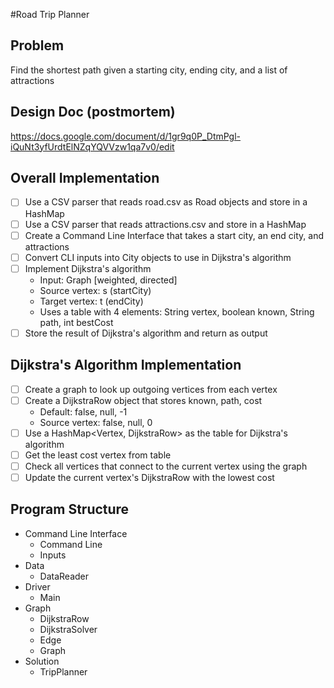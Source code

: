 #Road Trip Planner

## Problem
Find the shortest path given a starting city, ending city, and a list of attractions

## Design Doc (postmortem)
https://docs.google.com/document/d/1gr9q0P_DtmPgl-iQuNt3yfUrdtElNZqYQVVzw1qa7v0/edit

## Overall Implementation
* [ ] Use a CSV parser that reads road.csv as Road objects and store in a HashMap
* [ ] Use a CSV parser that reads attractions.csv and store in a HashMap
* [ ] Create a Command Line Interface that takes a start city, an end city, and attractions
* [ ] Convert CLI inputs into City objects to use in Dijkstra's algorithm
* [ ] Implement Dijkstra's algorithm 
  * Input: Graph [weighted, directed]
  * Source vertex: s (startCity)
  * Target vertex: t (endCity)
  * Uses a table with 4 elements: String vertex, boolean known, String path, int bestCost
* [ ] Store the result of Dijkstra's algorithm and return as output

## Dijkstra's Algorithm Implementation
* [ ] Create a graph to look up outgoing vertices from each vertex
* [ ] Create a DijkstraRow object that stores known, path, cost
  * Default: false, null, -1
  * Source vertex: false, null, 0
* [ ] Use a HashMap<Vertex, DijkstraRow> as the table for Dijkstra's algorithm
* [ ] Get the least cost vertex from table
* [ ] Check all vertices that connect to the current vertex using the graph
* [ ] Update the current vertex's DijkstraRow with the lowest cost

## Program Structure
* Command Line Interface
  * Command Line
  * Inputs
* Data
  * DataReader
* Driver
  * Main
* Graph
  * DijkstraRow
  * DijkstraSolver
  * Edge
  * Graph
* Solution
  * TripPlanner
